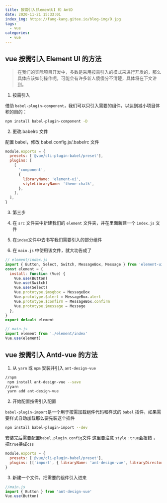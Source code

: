 ```yaml
---
title: 按需引入ElementUI 和 AntD
date: 2020-11-21 15:33:01
index_img: https://fang-kang.gitee.io/blog-img/9.jpg
tags:
  - vue
categories:
  - vue
---
```


## vue 按需引入 Element UI 的方法

> 在我们的实际项目开发中，多数是采用按需引入的模式来进行开发的，那么具体应该如何操作呢，可能会有许多新人傻傻分不清楚，具体将在下文讲到。

1. 按需引入

借助 `babel-plugin-component`，我们可以只引入需要的组件，以达到减小项目体积的目的：

```bash
npm install babel-plugin-component -D
```

<!-- more -->

2. 更改.babelrc 文件

配置 babel，修改 babel.config.js/.babelrc 文件

```js
module.exports = {
  presets: ['@vue/cli-plugin-babel/preset'],
  plugins: [
    [
      'component',
      {
        libraryName: 'element-ui',
        styleLibraryName: 'theme-chalk',
      },
    ],
  ],
}
```

3. 第三步

1. 在 `src` 文件夹中新建我们的 `element` 文件夹，并在里面新建一个 `index.js` 文件
1. 在`index`文件中去书写我们需要引入的部分组件
1. 在 `main.js` 中使用该文件，就大功告成了

```js
// element/index.js
import { Button, Select, Switch, MessageBox, Message } from 'element-ui'
const element = {
  install: function (Vue) {
    Vue.use(Button)
    Vue.use(Switch)
    Vue.use(Select)
    Vue.prototype.$msgbox = MessageBox
    Vue.prototype.$alert = MessageBox.alert
    Vue.prototype.$confirm = MessageBox.confirm
    Vue.prototype.$message = Message
  },
}
export default element
```

```js
// main.js
import element from './element/index'
Vue.use(element)
```

## vue 按需引入 Antd-vue 的方法

1. 从 `yarn` 或 `npm` 安装并引入 `ant-design-vue`

```bash
//npm
 npm install ant-design-vue --save
//yarn
 yarn add ant-design-vue
```

2. 开始配置按需引入配置

`babel-plugin-import`是一个用于按需加载组件代码和样式的 `babel` 插件，如果需要样式自动加载那么要先装这个插件

```bash
npm install babel-plugin-import --dev
```

安装完后需要配置`babel.plugin.config`文件
这里要注意 `style：true`会报错 ，把`true`换成`css`

```js
module.exports = {
  presets: ['@vue/cli-plugin-babel/preset'],
  plugins: [['import', { libraryName: 'ant-design-vue', libraryDirectory: 'es', style: 'css' }]],
}
```

3. 新建一个文件，把需要的组件引入进来

```js
//main.js
import { Button } from 'ant-design-vue'
Vue.use(Button)
```
